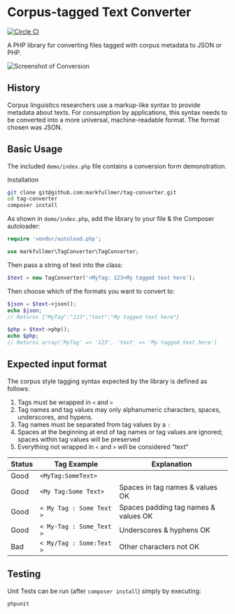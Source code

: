 # Corpus-tagged Text Converter

[![Circle CI](https://circleci.com/gh/markfullmer/tag-converter.svg?style=shield)](https://circleci.com/gh/markfullmer/tag-converter)

A PHP library for converting files tagged with corpus metadata to JSON or PHP.

![Screenshot of Conversion](https://raw.githubusercontent.com/markfullmer/tag-converter/master/demo/tagging-example.png)

## History
Corpus linguistics researchers use a markup-like syntax to provide metadata
about texts. For consumption by applications, this syntax needs to be converted
into a more universal, machine-readable format. The format chosen was JSON.

## Basic Usage
The included `demo/index.php` file contains a conversion form demonstration.

Installation
```bash
git clone git@github.com:markfullmer/tag-converter.git
cd tag-converter
composer install
```
As shown in `demo/index.php`, add the library to your file & the Composer autoloader:

```php
require 'vendor/autoload.php';

use markfullmer\TagConverter\TagConverter;
```

Then pass a string of text into the class:
```php
$text = new TagConverter('<MyTag: 123>My tagged text here');
```

Then choose which of the formats you want to convert to:
```php
$json = $text->json();
echo $json;
// Returns {"MyTag":"123","text":"My tagged text here"}

$php = $text->php();
echo $php;
// Returns array('MyTag' => '123', 'text' => 'My tagged text here')
```

## Expected input format
The corpus style tagging syntax expected by the library is defined as follows:
1. Tags must be wrapped in ```<``` and ```>```
2. Tag names and tag values may only alphanumeric characters, spaces,
underscores, and hypens.
3. Tag names must be separated from tag values by a ```:```
4. Spaces at the beginning at end of tag names or tag values are ignored;
spaces within tag values will be preserved
5. Everything not wrapped in ```<``` and ```>``` will be considered "text"

| Status | Tag Example | Explanation
| --- | --- | --- |
| Good | ```<MyTag:SomeText>``` | |
| Good | ```<My Tag:Some Text>``` | Spaces in tag names & values OK |
| Good | ```< My Tag : Some Text >``` | Spaces padding tag names & values OK|
| Good | ```< My-Tag : Some_Text >``` | Underscores & hyphens OK|
| Bad | ```< My/Tag : Some:Text >``` | Other characters not OK|

## Testing
Unit Tests can be run (after ```composer install```) simply by executing:
```bash
phpunit
```
